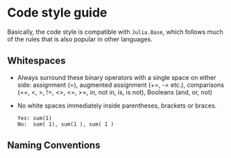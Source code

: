 # Code style guide

Basically, the code style is compatible with `Julia.Base`, which follows much of the rules that is also popular in other languages.

## Whitespaces

* Always surround these binary operators with a single space on either side: assignment (=), augmented assignment (+=, -= etc.), comparisons (==, <, >, !=, <>, <=, >=, in, not in, is, is not), Booleans (and, or, not)

* No white spaces immediately inside parentheses, brackets or braces.
  ```
  Yes: sum(1)
  No:  sum( 1), sum(1 ), sum( 1 )
  ```

## Naming Conventions